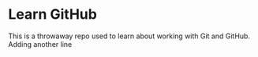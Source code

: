 # Learn GitHub
This is a throwaway repo used to learn about working with Git and GitHub.
Adding another line

